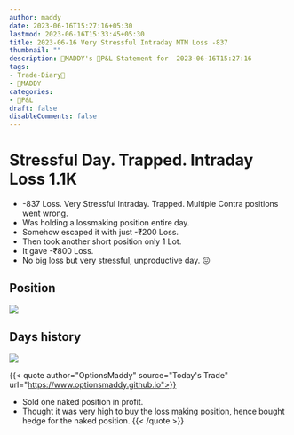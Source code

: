 ```yaml
---
author: maddy
date: 2023-06-16T15:27:16+05:30
lastmod: 2023-06-16T15:33:45+05:30
title: 2023-06-16 Very Stressful Intraday MTM Loss -837
thumbnail: ""
description: 🧔MADDY's 💸P&L Statement for  2023-06-16T15:27:16 
tags:
- Trade-Diary📗
- 🧔MADDY
categories: 
- 💸P&L
draft: false
disableComments: false
---
```

# Stressful Day. Trapped. Intraday Loss 1.1K

- -837 Loss. Very Stressful Intraday. Trapped. Multiple Contra positions went wrong.
- Was holding a lossmaking position entire day.
- Somehow escaped it with just -₹200 Loss.
- Then took another short position only 1 Lot.
- It gave -₹800 Loss.
- No big loss but very stressful, unproductive day. 😖

## Position

![](https://i.imgur.com/v9Pg0qA.png)

## Days history 

![](https://i.imgur.com/wn7rVIM.png)

{{< quote author="OptionsMaddy" source="Today's Trade" url="https://www.optionsmaddy.github.io">}}
- Sold one naked position in profit.
- Thought it was very high to buy the loss making position, hence bought hedge for the naked position.
{{< /quote >}}


